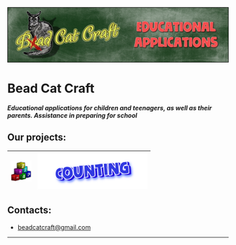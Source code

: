 <img src="images/beadcat_topper.png">

# Bead Cat Craft

_**Educational applications for children and teenagers, as well as their parents. Assistance in preparing for school**_

## Our projects:

|<img src="images/chytalochka/icon_618.png" width="48">|<img src="images/chytalochka/logo_en.png" width="250">|
|---|---|

## Contacts:
- beadcatcraft@gmail.com

--------

